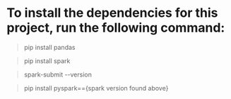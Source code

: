 # To install the dependencies for this project, run the following command:

> pip install pandas

> pip install spark

> spark-submit --version

> pip install pyspark=={spark version found above}
